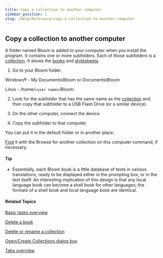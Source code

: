 ```yaml
---
title: Copy a collection to another computer
sidebar_position: 1
slug: /Help/Reference/copy-a-collection-to-another-computer
---
```


## Copy a collection to another computer

A folder named Bloom is added to your computer when you install the program. It contains one or more subfolders. Each of those subfolders is a [collection](../../Concepts/Collection.md). It stores the [books](../../Concepts/Book.md) and [stylesheets](../Advanced_tasks/Editing_stylesheets.md).

1.  Go to your Bloom folder.
    

Windows® - My Documents\\Bloom or Documents\\Bloom

Linux - /home/`<user name>`/Bloom.

2.  Look for the subfolder that has the same name as the [collection](../../Concepts/Collection.md) and then copy that subfolder to a USB Flash Drive (or a similar device).
    
3.  On the other computer, connect the device.
    
4.  Copy the subfolder to that computer.
    

You can put it in the default folder or in another place.

[Find](Open_a_collection.md) it with the Browse for another collection on this computer command, if necessary.

#### Tip

-   Essentially, each Bloom book is a little database of texts in various translations, ready to be displayed either in the prompting box, or in the text itself. An interesting implication of this design is that any local language book can become a shell book for other languages; the formats of a shell book and local language book are identical.
    

#### Related Topics

[Basic tasks overview](Basic_tasks_overview.md)

[Delete a book](Delete_a_book.md)

[Delete or rename a collection](Delete_or_rename_a_collection.md)

[Open/Create Collections dialog box](../../User_Interface/Dialog_boxes/Open_Create_Collections_dialog_box.md)

[Tabs overview](../../User_Interface/Tabs/Tabs_overview.md)